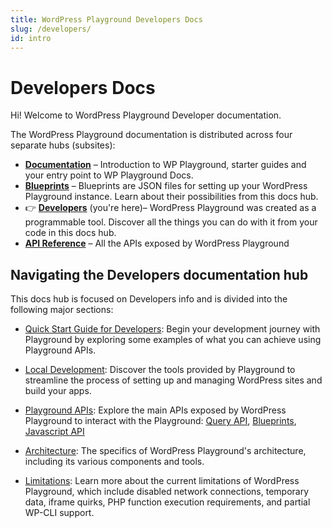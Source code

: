 ```yaml
---
title: WordPress Playground Developers Docs
slug: /developers/
id: intro
---
```


# Developers Docs

Hi! Welcome to WordPress Playground Developer documentation.

<p class="docs-hubs">The WordPress Playground documentation is distributed across four separate hubs (subsites):</p>

-   [**Documentation**](/wordpress-playground/) – Introduction to WP Playground, starter guides and your entry point to WP Playground Docs.
-   [**Blueprints**](/wordpress-playground/blueprints) – Blueprints are JSON files for setting up your WordPress Playground instance. Learn about their possibilities from this docs hub.
-   👉 [**Developers**](/wordpress-playground/developers) (you're here)– WordPress Playground was created as a programmable tool. Discover all the things you can do with it from your code in this docs hub.
-   [**API Reference**](/wordpress-playground/api) – All the APIs exposed by WordPress Playground

## Navigating the Developers documentation hub

This docs hub is focused on Developers info and is divided into the following major sections:

-   [Quick Start Guide for Developers](./03-build-an-app/01-index.md): Begin your development journey with Playground by exploring some examples of what you can achieve using Playground APIs.

-   [Local Development](./05-local-development/intro.md): Discover the tools provided by Playground to streamline the process of setting up and managing WordPress sites and build your apps.

-   [Playground APIs](./apis): Explore the main APIs exposed by WordPress Playground to interact with the Playground: [Query API](./apis/query-api/), [Blueprints](../blueprints/), [Javascript API](./apis/javascript-api/)

-   [Architecture](./23-architecture/01-index.md): The specifics of WordPress Playground's architecture, including its various components and tools.

-   [Limitations](./24-limitations/01-index.md): Learn more about the current limitations of WordPress Playground, which include disabled network connections, temporary data, iframe quirks, PHP function execution requirements, and partial WP-CLI support.

